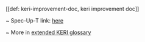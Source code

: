 [[def: keri-improvement-doc, keri improvement doc]]

~ Spec-Up-T link: <a href='https://weboftrust.github.io/WOT-terms/docs/glossary/keri-improvement-doc'>here</a>

~ More in <a href="https://weboftrust.github.io/WOT-terms/docs/glossary/keri-improvement-doc">extended KERI glossary</a>
